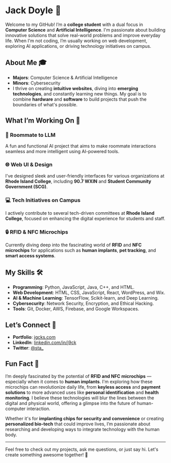 # Jack Doyle 👋

Welcome to my GitHub! I’m a **college student** with a dual focus in **Computer Science** and **Artificial Intelligence**. I'm passionate about building innovative solutions that solve real-world problems and improve everyday life. When I'm not coding, I’m usually working on web development, exploring AI applications, or driving technology initiatives on campus.

## About Me 🎓

- **Majors**: Computer Science & Artificial Intelligence  
- **Minors**: Cybersecurity
- I thrive on creating **intuitive websites**, diving into **emerging technologies**, and constantly learning new things. My goal is to combine **hardware** and **software** to build projects that push the boundaries of what's possible.

## What I’m Working On 🚀

### 🌟 **Roommate to LLM**
A fun and functional AI project that aims to make roommate interactions seamless and more intelligent using AI-powered tools.

### 🌐 **Web UI & Design**
I've designed sleek and user-friendly interfaces for various organizations at **Rhode Island College**, including **90.7 WXIN** and **Student Community Government (SCG)**.

### 💻 **Tech Initiatives on Campus**
I actively contribute to several tech-driven committees at **Rhode Island College**, focused on enhancing the digital experience for students and staff. 

### 🔒 **RFID & NFC Microchips**
Currently diving deep into the fascinating world of **RFID** and **NFC microchips** for applications such as **human implants**, **pet tracking**, and **smart access systems**.

## My Skills 🛠️

- **Programming**: Python, JavaScript, Java, C++, and HTML.
- **Web Development**: HTML, CSS, JavaScript, React, WordPress, and Wix.
- **AI & Machine Learning**: TensorFlow, Scikit-learn, and Deep Learning.
- **Cybersecurity**: Network Security, Encryption, and Ethical Hacking.
- **Tools**: Git, Docker, AWS, Firebase, and Google Workspaces.

## Let’s Connect 🤝

- **Portfolio**: [jgcks.com](https://www.jgcks.com)
- **LinkedIn**: [linkedin.com/in/j9ck](https://www.linkedin.com/in/j9ck)
- **Twitter**: [@sta_](https://twitter.com/sta_)

## Fun Fact 🎉

I’m deeply fascinated by the potential of **RFID and NFC microchips** — especially when it comes to **human implants**. I'm exploring how these microchips can revolutionize daily life, from **keyless access** and **payment solutions** to more advanced uses like **personal identification** and **health monitoring**. I believe these technologies will blur the lines between the digital and physical world, offering a glimpse into the future of human-computer interaction.

Whether it's for **implanting chips for security and convenience** or creating **personalized bio-tech** that could improve lives, I’m passionate about researching and developing ways to integrate technology with the human body.

---

Feel free to check out my projects, ask me questions, or just say hi. Let's create something awesome together! 🚀
